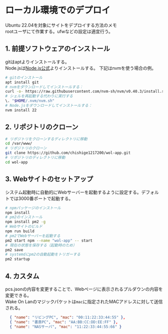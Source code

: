 # ローカル環境でのデプロイ
Ubuntu 22.04を対象にサイトをデプロイする方法のメモ  
rootユーザにて作業する。ufwなどの設定は適宜行う。

## 1. 前提ソフトウェアのインストール
gitはaptよりインストールする。  
Node.jsは[Node.js公式](https://nodejs.org/ja/download)よりインストールする。
下記はnvmを使う場合の例。

```sh
# gitのインストール
apt install git
# nvmをダウンロードしてインストールする：
curl -o- https://raw.githubusercontent.com/nvm-sh/nvm/v0.40.3/install.sh | bash
# シェルを再起動する代わりに実行する
\. "$HOME/.nvm/nvm.sh"
# Node.jsをダウンロードしてインストールする：
nvm install 22
```

## 2. リポジトリのクローン
```sh
# リポジトリをクローンするディレクトリに移動
cd /var/www/
# リポジトリのクローン
git clone https://github.com/chishige1217200/wol-app.git
# リポジトリのディレクトリに移動
cd wol-app
```

## 3. Webサイトのセットアップ
システム起動時に自動的にWebサーバーを起動するように設定する。デフォルトでは3000番ポートで起動する。
```sh
# npmパッケージのインストール
npm install
# pm2のインストール
npm install pm2 -g
# Webサイトのビルド
npm run build
# pm2でWebサーバーを起動する
pm2 start npm --name "wol-app" -- start
# 現在の状態を保存する（起動時のため）
pm2 save
# systemdにpm2の自動起動をトリガーする
pm2 startup
```

## 4. カスタム
pcs.jsonの内容を変更することで、Webページに表示されるプルダウンの内容を変更できる。  
Wake On Lanのマジックパケットは`mac`に指定されたMACアドレスに対して送信される。
```json
  { "name": "リビングPC", "mac": "00:11:22:33:44:55" },
  { "name": "書斎PC", "mac": "AA:BB:CC:DD:EE:FF" },
  { "name": "NASサーバ", "mac": "11:22:33:44:55:66" }
```
